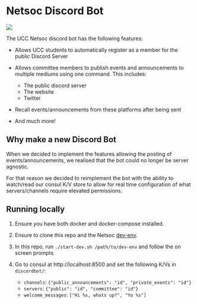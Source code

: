 # Netsoc Discord Bot

[![](https://ci.netsoc.dev/api/badges/uccnetsoc/discord-bot/status.svg)](https://ci.netsoc.co/UCCNetsoc/discord-bot)

The UCC Netsoc discord bot has the following features:

- Allows UCC students to automatically register as a member for the public Discord Server

- Allows committee members to publish events and announcements to multiple mediums using one command. This includes:
  - The public discord server
  - The website
  - Twitter
- Recall events/announcements from these platforms after being sent

- And much more!

## Why make a new Discord Bot

When we decided to implement the features allowing the posting of events/announcements, we realised that the bot could no longer be server agnostic.

For that reason we decided to reimplement the bot with the ability to watch/read our consul K/V store to allow for real time configuration of what servers/channels require elevated permissions.

## Running locally

1. Ensure you have both docker and docker-compose installed.

1. Ensure to clone this repo and the Netsoc [dev-env](https://github.com/UCCNetsoc/dev-env).

1. In this repo, run `./start-dev.sh /path/to/dev-env` and follow the on screen prompts

1. Go to consul at http://localhost:8500 and set the following K/Vs in `discordbot/`:
   - `channels`: `{"public_announcements": "id", "private_events": "id"}`
   - `servers`: `{"public": "id", "committee": "id"}`
   - `welcome_messages`: `["Hi %s, whats up?", "Yo %s"]`
